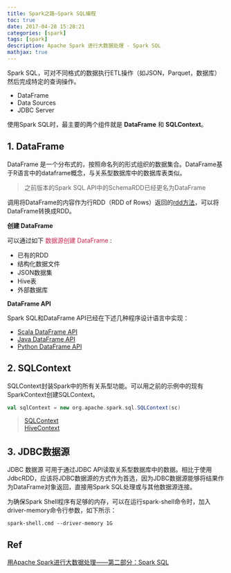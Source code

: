 ```yaml
---
title: Spark之路—Spark SQL编程
toc: true
date: 2017-04-28 15:28:21
categories: [spark]
tags: [spark]
description: Apache Spark 进行大数据处理 - Spark SQL
mathjax: true
---
```


Spark SQL，可对不同格式的数据执行ETL操作（如JSON，Parquet，数据库）然后完成特定的查询操作。

- DataFrame
- Data Sources
- JDBC Server

使用Spark SQL时，最主要的两个组件就是 **DataFrame** 和 **SQLContext**。

## 1. DataFrame

DataFrame 是一个分布式的，按照命名列的形式组织的数据集合。DataFrame基于R语言中的dataframe概念，与关系型数据库中的数据库表类似。

> 之前版本的Spark SQL API中的SchemaRDD已经更名为DataFrame

调用将DataFrame的内容作为行RDD（RDD of Rows）返回的[rdd方法][3]，可以将DataFrame转换成RDD。

**创建 DataFrame**

可以通过如下 <font color=#c7254e>数据源创建 DataFrame</font> : 

- 已有的RDD
- 结构化数据文件
- JSON数据集
- Hive表
- 外部数据库

**DataFrame API**

Spark SQL和DataFrame API已经在下述几种程序设计语言中实现：

- [Scala DataFrame API][4]
- [Java DataFrame API][5]
- [Python DataFrame API][6]

## 2. SQLContext

SQLContext封装Spark中的所有关系型功能。可以用之前的示例中的现有SparkContext创建SQLContext。

```scala
val sqlContext = new org.apache.spark.sql.SQLContext(sc)
```

> [SQLContext][7]  
> [HiveContext][8]

## 3. JDBC数据源

JDBC 数据源 可用于通过JDBC API读取关系型数据库中的数据。相比于使用JdbcRDD，应该将JDBC数据源的方式作为首选，因为JDBC数据源能够将结果作为DataFrame对象返回，直接用Spark SQL处理或与其他数据源连接。

为确保Spark Shell程序有足够的内存，可以在运行spark-shell命令时，加入driver-memory命令行参数，如下所示：

```
spark-shell.cmd --driver-memory 1G
```

## Ref

[用Apache Spark进行大数据处理——第二部分：Spark SQL][9]

[1]: https://www.infoq.com/articles/apache-spark-introduction
[2]: http://www.infoq.com/cn/articles/apache-spark-sql
[3]: https://spark.apache.org/docs/1.3.0/api/scala/index.html#org.apache.spark.sql.DataFrame
[4]: https://spark.apache.org/docs/1.3.0/api/scala/index.html#org.apache.spark.sql.package
[5]: https://spark.apache.org/docs/1.3.0/api/java/index.html?org/apache/spark/sql/api/java/package-summary.html
[6]: https://spark.apache.org/docs/1.3.0/api/python/pyspark.sql.html
[7]: http://spark.apache.org/docs/latest/api/scala/index.html#org.apache.spark.sql.SQLContext
[8]: https://spark.apache.org/docs/1.3.0/api/scala/index.html#org.apache.spark.sql.hive.HiveContext
[9]: http://www.infoq.com/cn/articles/apache-spark-sql
